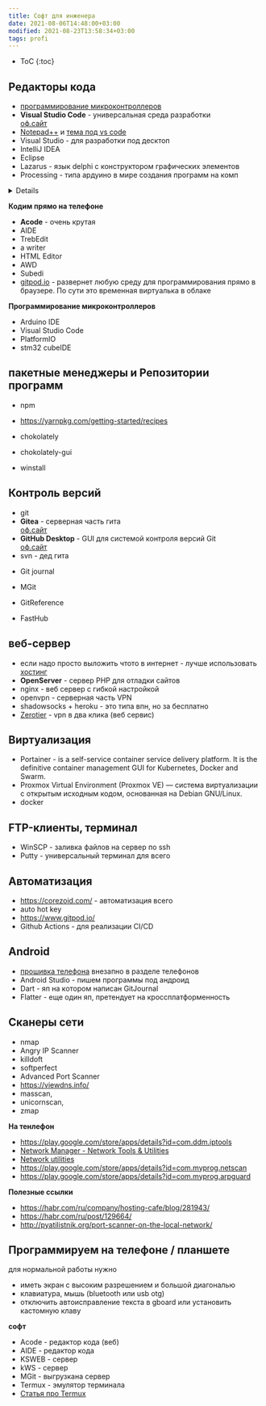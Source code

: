 ```yaml
---
title: Софт для инженера
date: 2021-08-06T14:48:00+03:00
modified: 2021-08-23T13:58:34+03:00
tags: profi
---
```


- ToC
{:toc}





## Редакторы кода
- [программирование микроконтроллеров](#программирование-микроконтроллеров)
- **Visual Studio Code** - универсальная среда разработки  
  [оф.сайт](https://code.visualstudio.com/)
- [Notepad++](https://notepad-plus-plus.org/) и [тема под vs code](https://github.com/hellon8/VS2019-Dark-Npp)
- Visual Studio - для разработки под десктоп
- IntelliJ IDEA
- Eclipse
- Lazarus - язык delphi с конструктором графических элементов
- Processing - типа ардуино в мире создания программ на комп
<details markdown="1">
- Visual basic studio
</details>

**Кодим прямо на телефоне**
- **Acode** - очень крутая
- AIDE
- TrebEdit
- a writer
- HTML Editor
- AWD
- Subedi
- [gitpod.io](https://www.gitpod.io/) - развернет любую среду для программирования прямо в браузере. По сути это временная виртуалька в облаке


**Программирование микроконтроллеров**
- Arduino IDE
- Visual Studio Code
- PlatformIO
- stm32 cubeIDE

## пакетные менеджеры и Репозитории программ
- npm
- <https://yarnpkg.com/getting-started/recipes>

- chokolately
- chokolately-gui
- winstall


## Контроль версий
- git
- **Gitea** - серверная часть гита<br>
  [оф.сайт](#)
- **GitHub Desktop** - GUI для системой контроля версий Git  
  [оф.сайт](#)
- svn - дед гита
* Git journal

* MGit
* GitReference
* FastHub

## веб-сервер
- если надо просто выложить чтото в интернет - лучше использовать [хостинг](../coding/hosting.md)
- **OpenServer** - сервер PHP для отладки сайтов  
- nginx - веб сервер с гибкой настройкой
- openvpn - серверная часть VPN
- shadowsocks + heroku - это типа впн, но за бесплатно
- [Zerotier](https://www.zerotier.com) - vpn в два клика (веб сервис)

## Виртуализация
- Portainer - is a self-service container service delivery platform. It is the definitive container management GUI for Kubernetes, Docker and Swarm.
- Proxmox Virtual Environment (Proxmox VE) — система виртуализации с открытым исходным кодом, основанная на Debian GNU/Linux.
- docker


## FTP-клиенты, терминал
- WinSCP - заливка файлов на сервер по ssh
- Putty - универсальный терминал для всего

## Автоматизация
- <https://corezoid.com/> - автоматизация всего
- auto hot key
- <https://www.gitpod.io/>
- Github Actions - для реализации CI/CD

## Android
- [прошивка телефона](./android) внезапно в разделе телефонов
- Android Studio - пишем программы под андроид
- Dart - яп на котором написан GitJournal
- Flatter - еще один яп, претендует на кроссплатформенность




## Сканеры сети

- nmap
- Angry IP Scanner
- killdoft
- softperfect
- Advanced Port Scanner
- <https://viewdns.info/>
- masscan, 
- unicornscan, 
- zmap

**На тенлефон**
- <https://play.google.com/store/apps/details?id=com.ddm.iptools>
- [Network Manager - Network Tools & Utilities](https://4pda.to/forum/index.php?showtopic=931360&st=80)
- [Network utilities](https://4pda.to/forum/index.php?showtopic=608346)
- <https://play.google.com/store/apps/details?id=com.myprog.netscan>
- <https://play.google.com/store/apps/details?id=com.myprog.arpguard>

**Полезные ссылки**
- <https://habr.com/ru/company/hosting-cafe/blog/281943/>
- <https://habr.com/ru/post/129664/>
- <http://pyatilistnik.org/port-scanner-on-the-local-network/>



## Программируем на телефоне / планшете
для нормальной работы нужно
- иметь экран с высоким разрешением и большой диагональю
- клавиатура, мышь (bluetooth или usb otg)
- отключить автоисправление текста в gboard или установить кастомную клаву

**софт**
- Acode - редактор кода (веб)
- AIDE - редактор кода
- KSWEB - сервер
- kWS - сервер
- MGit - выгрузкана сервер
- Termux - эмулятор терминала
- [Статья про Termux](https://habr.com/ru/post/652633/)

